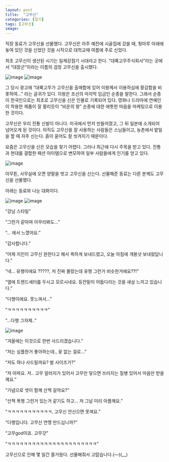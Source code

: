 ```yaml
---
layout: post
title:  "고무신"
categories: [일기]
tags: [고무신]
image: 
---
```


직장 동료가 고무신을 선물했다. 고무신은 아주 예전에 시골집에 갔을 때, 툇마루 아래에 놓여 있던 것을 신었던 것을 시작으로 대학교때 여름에 주로 신었다.

최초 고무신이 생산된 시기는 일제강점기 시대라고 한다. “대륙고무주식회사”라는 곳에서 “대장군”이라는 이름의 검정 고무신을 출시했다.

![image](https://github.com/Heeom-org/blog/assets/111643/a45a9bbc-3e62-4604-a072-ab33726ba7e3)
![image](https://github.com/Heeom-org/blog/assets/111643/e224f6b2-789b-4f9c-8aa1-dd6dd5f0f60e)

그 당시 광고에 “대륙고무가 고무신을 출매함에 있어 이왕께서 이용하심에 황감함을 비롯하여…” 라는 글귀가 있다. 이왕은 조선의 마지막 임금인 순종을 말한다. 그래서 순종이 한국인으로는 최초로 고무신을 신은 인물로 기록되어 있다. 영화나 드라마에 연예인이 착용한 제품이 잘 팔리듯이 “비운의 왕” 순종에 대한 애틋한 마음을 마케팅으로 이용한 것이다.

고무신은 우리 전통 신발이 아니다. 미국에서 먼저 만들어졌고, 그 뒤 일본에 소개되어 넘어오게 된 것이다. 아직도 고무신을 잘 사용하는 사람들은 스님들이고, 농촌에서 밭일을 할 때 자주 신는다. 흙이 묻어도 잘 씻겨지기 때문이다.

요즘은 고무신을 신은 모습을 찾기 어렵다. 그러나 최근에 다시 주목을 받고 있다. 전통과 현대를 결합한 패션 아이템으로 변모하여 일부 사람들에게 인기를 얻고 있다.

![image](https://github.com/Heeom-org/blog/assets/111643/20ed6298-dfc3-44ba-8f75-1d45ef5b6cfb)

아무튼, 사무실에 오면 양말을 벗고 고무신을 신는다. 선물해준 동료는 다른 분께도 고무신을 선물했다.

아래는 동료와 나눈 대화이다.

![image](https://github.com/Heeom-org/blog/assets/111643/cab548ce-972f-4d2e-8258-e5a7eb8a5434)
![image](https://github.com/Heeom-org/blog/assets/111643/3dc7af22-d4d9-49c4-b7c9-0989cad7d0eb)

“강남 스타일”

“그런거 같아여 아무리봐도…”

“… 에서 느꼈어요.”

“감사합니다.”

“어제 지인이 고무신 원한다고 해서 퀵하게 보내드렸고, 오늘 아침에 개봉샷 보내왔답니다.”

“네… 유행이에요 ?????, 저 진짜 몰랐는데 유행 그런거 비슷한거에요??!”

“옆에 트렌드세터를 두시고 모르시네요. 등잔밑이 어둡다라는 것을 새삼 느끼고 있습니다.”

“다행이에요. 못느껴서…”

“ㅋㅋㅋㅋㅋㅋㅋㅋㅋㅋ”

“…다행 그자체..”

![image](https://github.com/Heeom-org/blog/assets/111643/5704f4ee-0952-440a-a075-bbf188431ca5)

“겨울에는 이것으로 한번 사드리겠습니다.”

“저는 심플한거 좋아하는데., 꽃 없는 걸로…”

“저도 하나 사드릴까요? 발 사이즈가?”

“저 아파요. 저.. 고무 알러지가 있어서 고무만 닿으면 쓰러지는 질병 있어서 마음만 받을께요.”

“기념으로 셋이 함께 산책 갈까요?”

“산책 폭행 그런거 있는거 같기도 하고… 저 그날 미리 아플께요.”

“ㅋㅋㅋㅋㅋㅋㅋㅋㅋㅋㅋ, 고무신 안신으면 못껴요.”

“다행입니다. 고무신 연맹 만드십니까?”

“고무god이죠. 고무갓”

“ㅋㅋㅋㅋㅋㅋㅋㅋㅋㅋㅋㅋㅋㅋㅋㅋㅋㅋㅋㅋㅋㅋ”

고무신으로 인해 몇 일간 즐거웠다. 선물해줘서 고맙습니다.(—)(__)
